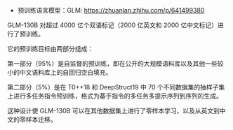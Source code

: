 


- 预训练语言模型：GLM: https://zhuanlan.zhihu.com/p/641499380




GLM-130B 对超过 4000 亿个双语标记（2000 亿英文和 2000 亿中文标记）进行了预训练。

它的预训练目标由两部分组成：

第一部分（95%）是自监督的预训练，即在公开的大规模语料库以及其他一些较小的中文语料库上的自回归空白填充。

第二部分（5%）是在 T0++18 和 DeepStruct19 中 70 个不同数据集的抽样子集上进行多任务指令预训练，格式为基于指令的多任务多提示序列到序列的生成。

这种设计使 GLM-130B 可以在其他数据集上进行了零样本学习，以及从英文到中文的零样本迁移。



